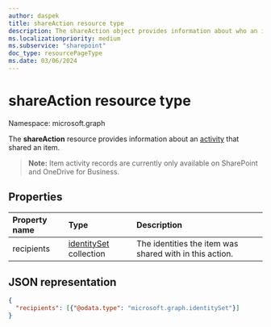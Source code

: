 ```yaml
---
author: daspek
title: shareAction resource type
description: The shareAction object provides information about who an item was shared to in a share action.
ms.localizationpriority: medium
ms.subservice: "sharepoint"
doc_type: resourcePageType
ms.date: 03/06/2024
---
```

# shareAction resource type

Namespace: microsoft.graph

The **shareAction** resource provides information about an [activity][activity] that shared an item.

>**Note:** Item activity records are currently only available on SharePoint and OneDrive for Business.

[activity]: itemactivity.md

## Properties

| Property name | Type                       | Description
|:--------------|:---------------------------|:-----------------------------
| recipients    | [identitySet][] collection | The identities the item was shared with in this action.

[identitySet]: identityset.md

## JSON representation

<!-- {
  "blockType": "resource",
  "optionalProperties": [ ],
  "@type": "microsoft.graph.shareAction"
}-->

```json
{
  "recipients": [{"@odata.type": "microsoft.graph.identitySet"}]
}
```

<!--
{
  "type": "#page.annotation",
  "description": "The shareAction object provides information about who an item was shared to in a share action.",
  "keywords": "activities,activity,action,mention",
  "section": "documentation",
  "tocPath": "Resources/shareAction",
  "suppressions": []
}
-->

